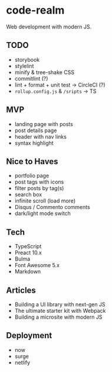 # code-realm

Web development with modern JS.

## TODO

- storybook
- stylelint
- minify & tree-shake CSS
- commitlint (?)
- lint + format + unit test -> CircleCI (?)
- `rollup.config.js` & `/sripts` -> TS

## MVP

- landing page with posts
- post details page
- header with nav links
- syntax highlight

## Nice to Haves

- portfolio page
- post tags with icons
- filter posts by tag(s)
- search box
- infinite scroll (load more)
- Disqus / Commento comments
- dark/light mode switch

## Tech

- TypeScript
- Preact 10.x
- Bulma
- Font Awesome 5.x
- Markdown

## Articles

- Building a UI library with next-gen JS
- The ultimate starter kit with Webpack
- Building a microsite with modern JS

## Deployment

- now
- surge
- netlify

